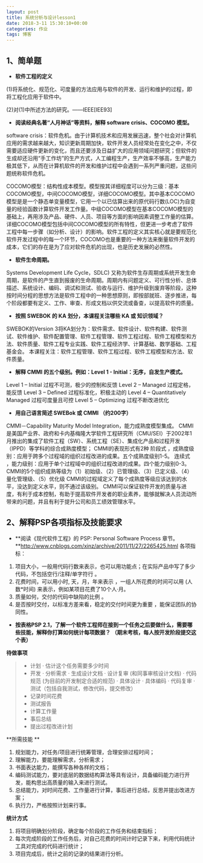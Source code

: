 ```yaml
---
layout: post
title: 系统分析与设计lesson1
date: 2018-3-11 15:30:10+00:00
categories: 作业
tags: 博客
---
```



## 1、简单题
 - **软件工程的定义**

(1)将系统化、规范化、可度量的方法应用与软件的开发、运行和维护的过程，即将工程化应用于软件中。

(2)对(1)中所述方法的研究。——IEEE[IEE93]
 - **阅读经典名著“人月神话”等资料，解释 software crisis、COCOMO 模型。**

 software crisis：软件危机。由于计算机技术和应用发展迅速，整个社会对计算机应用的需求越来越大，知识更新周期加快，软件开发人员经常处在变化之中，不仅需要适应硬件更新的变化，而且还要涉及日益扩大的应用领域问题研究；但软件的生成却还沿用“手工作坊”的生产方式，人工编程生产，生产效率不够高，生产能力极其低下，从而在计算机软件的开发和维护过程中会遇到一系列严重问题，这些问题统称软件危机。

 COCOMO模型：结构性成本模型。模型按其详细程度可以分为三级：基本COCOMO模型，中间COCOMO模型，详细COCOMO模型。其中基本COCOMO模型是是一个静态单变量模型，它用一个以已估算出来的原代码行数(LOC)为自变量的经验函数计算软件开发工作量。中级COCOMO模型在基本COCOMO模型的基础上，再用涉及产品、硬件、人员、项目等方面的影响因素调整工作量的估算。详细COCOMO模型包括中间COCOMO模型的所有特性，但更进一步考虑了软件工程中每一步骤（如分析、设计）的影响。软件工程的定义其实核心就是要规范化软件开发过程中的每一个环节，COCOMO也是重要的一种方法来衡量软件开发的成本，它们的存在是为了应对软件危机的出现，也是历史发展的必然性。 
 - **软件生命周期。**
 
 Systems Development Life Cycle，SDLC) 又称为软件生存周期或系统开发生命周期，是软件的产生直到报废的生命周期。周期内有问题定义、可行性分析、总体描述、系统设计、编码、调试和测试、验收与运行、维护升级到废弃等阶段，这种按时间分程的思想方法是软件工程中的一种思想原则，即按部就班、逐步推进，每个阶段都要有定义、工作、审查、形成文档以供交流或备查，以提高软件的质量。
 - **按照 SWEBOK 的 KA 划分，本课程关注哪些 KA 或 知识领域？**
 
 SWEBOK的Version 3将KA划分为：软件需求、软件设计、软件构建、软件测试、软件维护、软件配置管理、软件工程管理、软件工程过程、软件工程模型和方法、软件质量、软件工程专业实践、软件工程经济学、计算基础、数学基础、工程基金会。
 本课程关注：软件工程管理、软件工程过程、软件工程模型和方法、软件质量。
 - **解释 CMMI 的五个级别。例如：Level 1 - Initial：无序，自发生产模式。**
 
Level 1 – Initial 过程不可测，极少的控制和反馈 
Level 2 – Managed 过程定格，能反馈 
Level 3 – Defined 过程标准化，积极主动的 
Level 4 – Quantitatively Managed 过程可度量且可控 
Level 5 – Optimizing 过程不断改进优化
 - **用自己语言简述 SWEBok 或 CMMI （约200字）**
 
 CMMI－Capability Maturity Model Integration，能力成熟度模型集成。
  CMMI是美国产业界、政府和卡内基梅隆大学软件工程研究所（CMU/SEI）于2002年1月推出的集成了软件工程（SW）、系统工程（SE）、集成化产品和过程开发（IPPD）等学科的综合成熟度模型；
  CMMI的表现形式有2种
阶段式 ，成熟度级别：应用于跨多个过程域的组织过程改进的成果。五个成熟度级别1-5。 
 连续式 ，能力级别：应用于单个过程域中的组织过程改进的成果。四个能力级别0-3。
 CMMI的5个组织成熟等级为（1）初始级、（2）已管理级、（3）已定义级、（4）量化管理级、（5）优化级
 CMMI的过程域定义了每个成熟度等级应该达到的水平，没达到定义水平，则不通过该级别。
  CMMI可以保证软件开发的质量与进度，有利于成本控制，有助于提高软件开发者的职业素养，能够就解决人员流动所带来的问题，并且有利于提升公司和员工绩效管理水平。

## 2、解释PSP各项指标及技能要求

 - **阅读《现代软件工程》的 PSP: Personal Software Process 章节。 **http://www.cnblogs.com/xinz/archive/2011/11/27/2265425.html
各项指标：
1. 项目大小，一般用代码行数来表示，也可以用功能点；在实际产品中写了多少代码，不包括空行/注释/单字符行 。
2. 花费时间，可以用小时, 天，月，年来表示 ，一组人所花费的时间可以用 (人数*时间) 来表示，例如某项目花费了10个人·月。
3. 质量如何，交付的代码中缺陷的比例 。
4. 是否按时交付，以标准方差来看，稳定的交付时间更为重要 ，能保证团队的协同性。
 - **按表格PSP 2.1，了解一个软件工程师在接到一个任务之后要做什么，需要哪些技能，解释你打算如何统计每项数据？ （期末考核，每人按开发阶段提交这个表）**
 
 **待做事项**
 >- 计划
 ·         估计这个任务需要多少时间
>- 开发
·         分析需求
·         生成设计文档
·         设计复审 (和同事审核设计文档)
·         代码规范 (为目前的开发制定合适的规范)
·         具体设计
·         具体编码
·         代码复审
·         测试（包括自我测试，修改代码，提交修改）
>- 记录时间花费
>- 测试报告
>- 计算工作量
>- 事后总结
>- 提出过程改进计划

  **所需技能 **
1. 规划能力，对任务/项目进行统筹管理，合理安排过程时间；
2. 理解能力，要能理解需求，分析需求；
3. 书面表达能力，能撰写各种各样的文档；
4. 编码测试能力，要对底层的数据结构算法等具有设计，具备编码能力进行开发，能构思出高质量的输入来进行测试。
5. 总结能力，对时间花费、工作量进行计算，事后进行总结，反思并提出改进方案；
6. 执行力，严格按照计划来行事。
 

**统计方式**
1. 将项目明确划分阶段，确定每个阶段的工作任务和结束指标；
2. 每次完成阶段的工作任务后，对自己花费的时间计时记录下来，利用代码统计工具对完成的代码进行统计；
3. 项目完成后，统计之前的记录的结果进行分析。
 